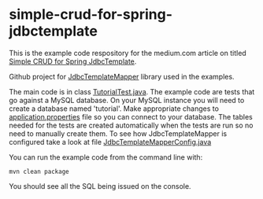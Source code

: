 # simple-crud-for-spring-jdbctemplate
This is the example code respository for the medium.com article on titled [Simple CRUD for Spring JdbcTemplate](https://medium.com/@ajosephmi/simple-crud-for-spring-jdbctemplate-8347211d5306).

Github project for [JdbcTemplateMapper](https://github.com/jdbctemplatemapper/jdbctemplatemapper) library used in the examples.

The main code is in class [TutorialTest.java](src/test/java/io/github/ajoseph88/jdbctemplatemapper/test/TutorialTest.java).
The example code are tests that go against a MySQL database. On your MySQL instance you will need to create a database named 'tutorial'. Make appropriate changes to [application.properties](src/test/resources/application.properties) file so you can connect to your database. The tables needed for the tests are created automatically when the tests are run so no need to manually create them. To see how JdbcTemplateMapper is configured take a look at file [JdbcTemplateMapperConfig.java](src/test/java/io/github/ajoseph88/jdbctemplatemapper/config/JdbcTemplateMapperConfig.java)


You can run the example code from the command line with:

```
mvn clean package
```

You should see all the SQL being issued on the console.





